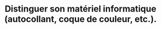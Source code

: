 ---
thematique: thematique-qP7AaYEirvtU1XIjwcSea
risk: Confondre son matériel informatique avec celui d’autres personnes sans le vouloir.
title: Distinguer son matériel informatique (autocollant, coque de couleur, etc.).
uuid: good-practice-V6Y53YVN0uOxGs4DoGo1H
visibleInCms: true
vulnerability: Laisser son matériel vierge de tout signe distinctif.
---
